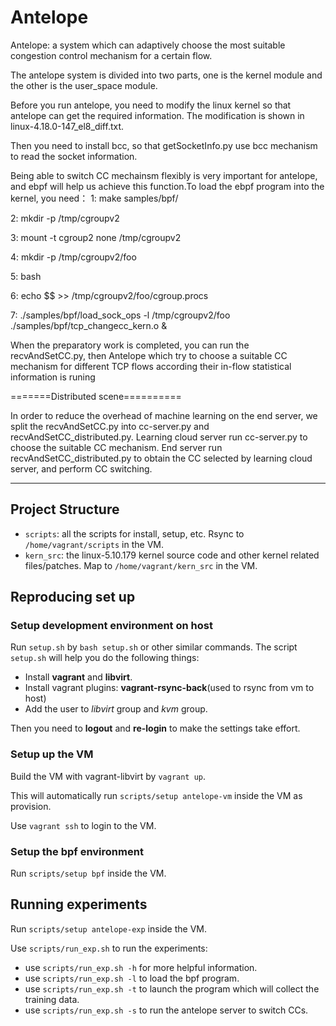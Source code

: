 # Antelope
Antelope: a system which can adaptively choose the most suitable congestion control mechanism for a certain flow. 

The antelope system is divided into two parts, one is the kernel module and the other is the user_space module.

Before you run antelope, you need to modify the linux kernel so that antelope can get the required information. The modification is shown in linux-4.18.0-147_el8_diff.txt.

Then you need to install bcc, so that getSocketInfo.py use bcc mechanism to read the socket information.

Being able to switch CC mechainsm flexibly is very important for antelope, and ebpf will help us achieve this function.To load the ebpf program into the kernel, you need：
  1: make samples/bpf/
  
  2: mkdir -p /tmp/cgroupv2
 
  3: mount -t cgroup2 none /tmp/cgroupv2
  
  4: mkdir -p /tmp/cgroupv2/foo
  
  5: bash
  
  6: echo $$ >> /tmp/cgroupv2/foo/cgroup.procs
  
  7: ./samples/bpf/load_sock_ops -l /tmp/cgroupv2/foo ./samples/bpf/tcp_changecc_kern.o &

When the preparatory work is completed, you can run the recvAndSetCC.py, then Antelope which try to choose a suitable CC mechanism for different TCP flows according their in-flow statistical information is runing


=======Distributed scene==========

In order to reduce the overhead of machine learning on the end server, we split the recvAndSetCC.py into cc-server.py and recvAndSetCC_distributed.py. Learning cloud server run cc-server.py to choose the suitable CC mechanism. End server run recvAndSetCC_distributed.py to obtain the CC selected by learning cloud server, and perform CC switching.

---

## Project Structure

- `scripts`: all the scripts for install, setup, etc. Rsync to `/home/vagrant/scripts` in the VM.
- `kern_src`: the linux-5.10.179 kernel source code and other kernel related files/patches. Map to `/home/vagrant/kern_src` in the VM.

## Reproducing set up

### Setup development environment on host

Run `setup.sh` by `bash setup.sh` or other similar commands. The script `setup.sh` will help you do the following things:

- Install **vagrant** and **libvirt**.
- Install vagrant plugins: **vagrant-rsync-back**(used to rsync from vm to host)
- Add the user to *libvirt* group and *kvm* group.

Then you need to **logout** and **re-login** to make the settings take effort.  

### Setup up the VM

Build the VM with vagrant-libvirt by `vagrant up`.

This will automatically run `scripts/setup antelope-vm` inside the VM as provision.

Use `vagrant ssh` to login to the VM.

### Setup the bpf environment

Run `scripts/setup bpf` inside the VM.

## Running experiments

Run `scripts/setup antelope-exp` inside the VM.

Use `scripts/run_exp.sh` to run the experiments:

- use `scripts/run_exp.sh -h` for more helpful information.
- use `scripts/run_exp.sh -l` to load the bpf program.
- use `scripts/run_exp.sh -t` to launch the program which will collect the training data.
- use `scripts/run_exp.sh -s` to run the antelope server to switch CCs.

